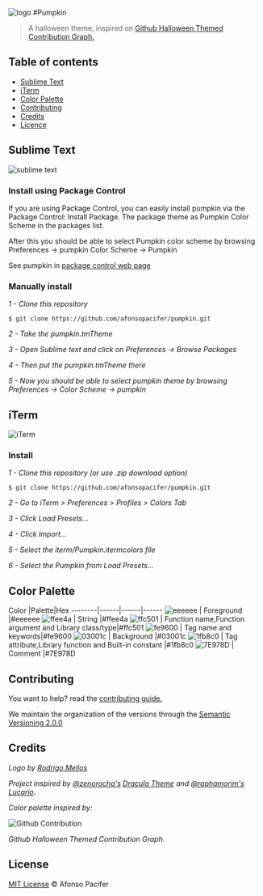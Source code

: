 ![logo](img/logo.png)
#Pumpkin
> A halloween theme, inspired on [Github Halloween Themed Contribution Graph.](#credits)

## Table of contents
- [Sublime Text](#sublime-text)
- [iTerm](#iterm)
- [Color Palette](#color-palette)
- [Contributing](#contributing)
- [Credits](#credits)
- [Licence](#licence)

## Sublime Text
![sublime text](img/sublime-text.png)

### Install using Package Control
If you are using Package Control, you can easily install pumpkin via the Package Control: Install Package. The package theme as Pumpkin Color Scheme in the packages list.

After this you should be able to select Pumpkin color scheme by browsing Preferences -> pumpkin Color Scheme -> Pumpkin

See pumpkin in [package control web page](https://packagecontrol.io/packages/Pumpkin%20Color%20Scheme)

### Manually install
*1 - Clone this repository*

    $ git clone https://github.com/afonsopacifer/pumpkin.git

*2 - Take the pumpkin.tmTheme*

*3 - Open Sublime text and click on Preferences -> Browse Packages*

*4 - Then put the pumpkin.tmTheme there*

*5 - Now you should be able to select pumpkin theme by browsing Preferences -> Color Scheme -> pumpkin*

## iTerm
![iTerm](img/iterm.png)

### Install

*1 - Clone this repository (or use .zip download option)*

    $ git clone https://github.com/afonsopacifer/pumpkin.git

*2 - Go to iTerm > Preferences > Profiles > Colors Tab*

*3 - Click Load Presets...*

*4 - Click Import...*

*5 - Select the iterm/Pumpkin.itermcolors file*

*6 - Select the Pumpkin from Load Presets...*

## Color Palette
Color |Palette|Hex
--------|------|------|------
![eeeeee](img/eeeeee.png) | Foreground |#eeeeee
![ffee4a](img/ffee4a.png) | String |#ffee4a
![ffc501](img/ffc501.png) | Function name,Function argument and Library class/type|#ffc501
![fe9600](img/fe9600.png) | Tag name and keywords|#fe9600
![03001c](img/03001c.png) | Background |#03001c
![1fb8c0](img/1fb8c0.png) | Tag attribute,Library function and Built-in constant |#1fb8c0
![7E978D](img/7E978D.png) | Comment |#7E978D

## Contributing
You want to help? read the [contributing guide.](contributing.md)

We maintain the organization of the versions through the [Semantic Versioning 2.0.0](http://semver.org/)

## Credits
*Logo by [Rodrigo Mellos](http://rodrigomellos.com/)*

*Project inspired by [@zenorocha's](https://github.com/zenorocha/) [Dracula Theme](https://github.com/zenorocha/dracula-theme) and [@raphamorim's](https://github.com/raphamorim/) [Lucario](https://github.com/raphamorim/lucario).*

*Color palette inspired by:*

![Github Contribution](img/github-contribution.png)

*Github Halloween Themed Contribution Graph.*

## License
[MIT License](license.md) © Afonso Pacifer
